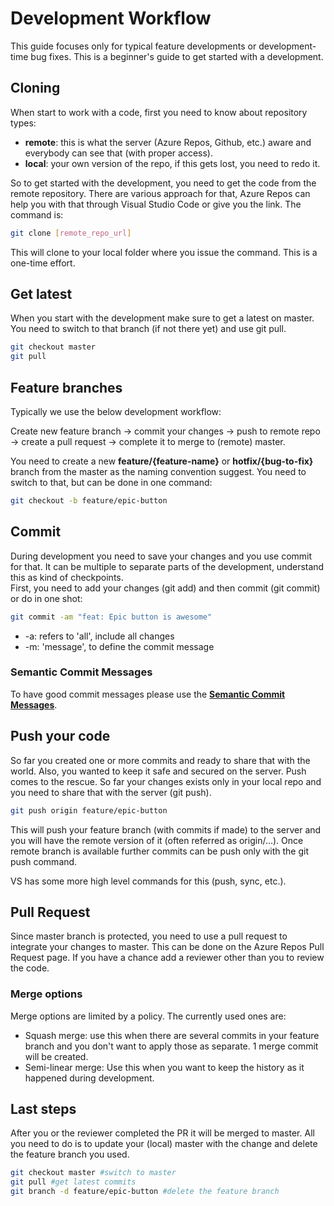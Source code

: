# Development Workflow

This guide focuses only for typical feature developments or development-time bug fixes. This is a beginner's guide to get started with a development.

## Cloning

When start to work with a code, first you need to know about repository types:

- **remote**: this is what the server (Azure Repos, Github, etc.) aware and everybody can see that (with proper access).
- **local**: your own version of the repo, if this gets lost, you need to redo it.

So to get started with the development, you need to get the code from the remote repository. There are various approach for that, Azure Repos can help you with that through Visual Studio Code or give you the link. The command is:

```sh
git clone [remote_repo_url]
```

This will clone to your local folder where you issue the command. This is a one-time effort.

## Get latest

When you start with the development make sure to get a latest on master. You need to switch to that branch (if not there yet) and use git pull.

```sh
git checkout master
git pull
```

## Feature branches

Typically we use the below development workflow:

Create new feature branch -> commit your changes -> push to remote repo -> create a pull request -> complete it to merge to (remote) master.

You need to create a new **feature/{feature-name}** or **hotfix/{bug-to-fix}** branch from the master as the naming convention suggest. You need to switch to that, but can be done in one command:

```sh
git checkout -b feature/epic-button
```

## Commit

During development you need to save your changes and you use commit for that. It can be multiple to separate parts of the development, understand this as kind of checkpoints.  
First, you need to add your changes (git add) and then commit (git commit) or do in one shot:

```sh
git commit -am "feat: Epic button is awesome"
```

- -a: refers to 'all', include all changes
- -m: 'message', to define the commit message

### Semantic Commit Messages

To have good commit messages please use the [**Semantic Commit Messages**][commit-msg].

## Push your code

So far you created one or more commits and ready to share that with the world. Also, you wanted to keep it safe and secured on the server. Push comes to the rescue. So far your changes exists only in your local repo and you need to share that with the server (git push).

```sh
git push origin feature/epic-button
```

This will push your feature branch (with commits if made) to the server and you will have the remote version of it (often referred as origin/...). Once remote branch is available further commits can be push only with the git push command.

VS has some more high level commands for this (push, sync, etc.).

## Pull Request

Since master branch is protected, you need to use a pull request to integrate your changes to master. This can be done on the Azure Repos Pull Request page. If you have a chance add a reviewer other than you to review the code.

### Merge options

Merge options are limited by a policy. The currently used ones are:

- Squash merge: use this when there are several commits in your feature branch and you don't want to apply those as separate. 1 merge commit will be created.
- Semi-linear merge: Use this when you want to keep the history as it happened during development.

## Last steps

After you or the reviewer completed the PR it will be merged to master. All you need to do is to update your (local) master with the change and delete the feature branch you used.

```sh
git checkout master #switch to master
git pull #get latest commits
git branch -d feature/epic-button #delete the feature branch
```

[commit-msg]: ./git-standards.md
